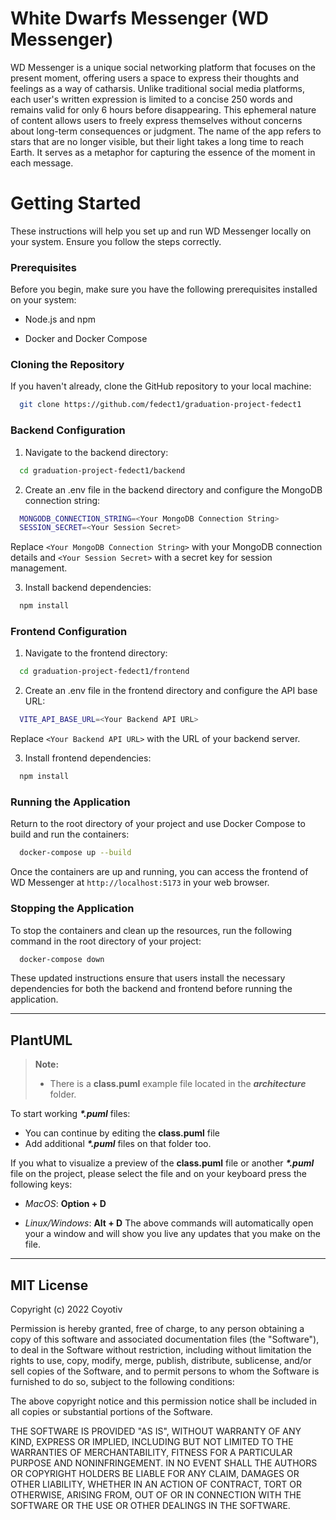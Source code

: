 # White Dwarfs Messenger (WD Messenger)

WD Messenger is a unique social networking platform that focuses on the present moment, offering users a space to express their thoughts and feelings as a way of catharsis. Unlike traditional social media platforms, each user's written expression is limited to a concise 250 words and remains valid for only 6 hours before disappearing. This ephemeral nature of content allows users to freely express themselves without concerns about long-term consequences or judgment. The name of the app refers to stars that are no longer visible, but their light takes a long time to reach Earth. It serves as a metaphor for capturing the essence of the moment in each message.

# Getting Started

These instructions will help you set up and run WD Messenger locally on your system. Ensure you follow the steps correctly.

### Prerequisites

Before you begin, make sure you have the following prerequisites installed on your system:

- Node.js and npm

- Docker and Docker Compose

### Cloning the Repository

If you haven't already, clone the GitHub repository to your local machine:

```bash
  git clone https://github.com/fedect1/graduation-project-fedect1
```

### Backend Configuration

1. Navigate to the backend directory:

```bash
  cd graduation-project-fedect1/backend
```

2. Create an .env file in the backend directory and configure the MongoDB connection string:

```bash
  MONGODB_CONNECTION_STRING=<Your MongoDB Connection String>
  SESSION_SECRET=<Your Session Secret>
```

Replace `<Your MongoDB Connection String>` with your MongoDB connection details and `<Your Session Secret>` with a secret key for session management.

3. Install backend dependencies:

```bash
  npm install
```

### Frontend Configuration

1. Navigate to the frontend directory:

```bash
  cd graduation-project-fedect1/frontend
```

2. Create an .env file in the frontend directory and configure the API base URL:

```bash
  VITE_API_BASE_URL=<Your Backend API URL>
```

Replace `<Your Backend API URL>` with the URL of your backend server.

3. Install frontend dependencies:

```bash
  npm install
```

### Running the Application

Return to the root directory of your project and use Docker Compose to build and run the containers:

```bash
  docker-compose up --build
```

Once the containers are up and running, you can access the frontend of WD Messenger at `http://localhost:5173` in your web browser.

### Stopping the Application

To stop the containers and clean up the resources, run the following command in the root directory of your project:

```bash
  docker-compose down
```

These updated instructions ensure that users install the necessary dependencies for both the backend and frontend before running the application.

---

## PlantUML

> **Note:**
>
> - There is a **class.puml** example file located in the **_architecture_** folder.

To start working **_\*.puml_** files:

- You can continue by editing the **class.puml** file
- Add additional **_\*.puml_** files on that folder too.

If you what to visualize a preview of the **class.puml** file or another **_\*.puml_** file on the project, please select the file and on your keyboard press the following keys:

- _MacOS_: **Option + D**

- _Linux/Windows_: **Alt + D**
  The above commands will automatically open your a window and will show you live any updates that you make on the file.

---

## MIT License

Copyright (c) 2022 Coyotiv

Permission is hereby granted, free of charge, to any person obtaining a copy
of this software and associated documentation files (the "Software"), to deal
in the Software without restriction, including without limitation the rights
to use, copy, modify, merge, publish, distribute, sublicense, and/or sell
copies of the Software, and to permit persons to whom the Software is
furnished to do so, subject to the following conditions:

The above copyright notice and this permission notice shall be included in all
copies or substantial portions of the Software.

THE SOFTWARE IS PROVIDED "AS IS", WITHOUT WARRANTY OF ANY KIND, EXPRESS OR
IMPLIED, INCLUDING BUT NOT LIMITED TO THE WARRANTIES OF MERCHANTABILITY,
FITNESS FOR A PARTICULAR PURPOSE AND NONINFRINGEMENT. IN NO EVENT SHALL THE
AUTHORS OR COPYRIGHT HOLDERS BE LIABLE FOR ANY CLAIM, DAMAGES OR OTHER
LIABILITY, WHETHER IN AN ACTION OF CONTRACT, TORT OR OTHERWISE, ARISING FROM,
OUT OF OR IN CONNECTION WITH THE SOFTWARE OR THE USE OR OTHER DEALINGS IN THE
SOFTWARE.
